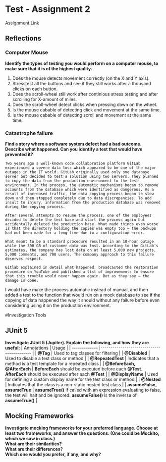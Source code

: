 # Test - Assignment 2 
[Assignment Link](https://app.peergrade.io/assignment/caf82028-e3c5-4dc1-b7ba-92e588bc7c51/attachment)   
  
  
## Reflections  
  
  
### Computer Mouse 
**Identify the types of testing you would perform on a computer mouse, to make sure that it is of the highest quality.**  

1. Does the mouse detects movement correctly (on the X and Y axis).
2. Stresstest all the buttons and see if they still works after a thousand clicks on each button.
3. Does the scroll-wheel still work after continious stress testing and after scrolling for X-amount of miles. 
4. Does the scroll-wheel detect clicks when pressing down on the wheel.
5. Is the mouse cabable of detecting click and movement at the same time.
6. Is the mouse cabable of detecting scroll and movement at the same time.
  
  
### Catastrophe failure
**Find a story where a software system defect had a bad outcome. Describe what happened. Can you identify a test that would have prevented it?**  
```
Two years ago a well-known code collaboration platform GitLab experienced a severe data loss which appeared to be one of the major outages in the IT world. GitLab originally used only one database server but decided to test a solution using two servers. They planned to copy the data from the production environment to the test environment. In the process, the automatic mechanisms began to remove accounts from the database which were identified as dangerous. As a result of increased traffic, the data copying process began to slow down and then stopped completely due to data discrepancies. To add insult to injury, information from the production database was removed during the copying process.

After several attempts to resume the process, one of the employees decided to delete the test base and start the process again but accidentally deleted the production base. What made things even worse is that the directory holding the copies was empty too — the backups had not been made for a long time due to a configuration error.

What meant to be a standard procedure resulted in an 18-hour outage while the 300 GB of customer data was lost. According to the GitLab’s estimates, the company has lost data on at least 5,000 new projects, 5,000 comments, and 700 users. The company approach to this failure deserves respect.

Gitlab explained in detail what happened, broadcasted the restoration procedure on YouTube and published a list of improvements to ensure that this trouble would never happen again. But as they say — the damage is done.
```
I would have make the process automatic instead of manual, and then added a test to the function that would run on a mock database to see if the copying of data happened the way it should without any failure before even considering using it on the production environment.
  

#Investigation Tools
## JUnit 5
**Investigate JUnit 5 (Jupiter). Explain the following, and how they are useful:**
| Annotations       | Usage                                                             |
| -------------     |-------------------------------------------                        |
| **@Tag**          | Used to tag classes for filtering                                 |
| **@Disabled**     | Used to disable a test class or method                            |
| **@RepeatedTest**  | Indicates that a method is a test template for a repeated class   |
| **@BeforeEach, @AfterEach** | **BeforeEach** should be executed before each **@Test**. **AfterEach** should be executed after each **@Test** |
| **@DisplayName** | Used for defining a custom display name for the test class or method |
| **@Nested** | Indicates that the class is a non-static nested test class |
| **assumeFalse, assumeTrue** | **assumeTrue()** If called with an expression evaluating to false, the test will halt and be ignored. **assumeFalse()** is the inverse of **assumeTrue()** |

## Mocking Frameworks
**Investigate mocking frameworks for your preferred language. Choose at least
two frameworks, and answer the questions. (One could be Mockito, which
we saw in class.)**  
**What are their similarities?**  
**What are their differences?**  
**Which one would you prefer, if any, and why?**  


